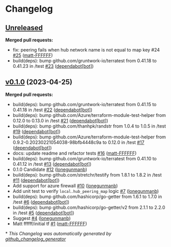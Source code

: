 # Changelog

## [Unreleased](https://github.com/Azure/terraform-azurerm-hubnetworking/tree/HEAD)

**Merged pull requests:**

- fix: peering fails when hub network name is not equal to map key \#24 [\#25](https://github.com/Azure/terraform-azurerm-hubnetworking/pull/25) ([matt-FFFFFF](https://github.com/matt-FFFFFF))
- build\(deps\): bump github.com/gruntwork-io/terratest from 0.41.18 to 0.41.23 in /test [\#23](https://github.com/Azure/terraform-azurerm-hubnetworking/pull/23) ([dependabot[bot]](https://github.com/apps/dependabot))

## [v0.1.0](https://github.com/Azure/terraform-azurerm-hubnetworking/tree/v0.1.0) (2023-04-25)

**Merged pull requests:**

- build\(deps\): bump github.com/gruntwork-io/terratest from 0.41.15 to 0.41.18 in /test [\#22](https://github.com/Azure/terraform-azurerm-hubnetworking/pull/22) ([dependabot[bot]](https://github.com/apps/dependabot))
- build\(deps\): bump github.com/Azure/terraform-module-test-helper from 0.12.0 to 0.13.0 in /test [\#21](https://github.com/Azure/terraform-azurerm-hubnetworking/pull/21) ([dependabot[bot]](https://github.com/apps/dependabot))
- build\(deps\): bump github.com/thanhpk/randstr from 1.0.4 to 1.0.5 in /test [\#19](https://github.com/Azure/terraform-azurerm-hubnetworking/pull/19) ([dependabot[bot]](https://github.com/apps/dependabot))
- build\(deps\): bump github.com/Azure/terraform-module-test-helper from 0.9.2-0.20230221054038-98bfb4448c9a to 0.12.0 in /test [\#17](https://github.com/Azure/terraform-azurerm-hubnetworking/pull/17) ([dependabot[bot]](https://github.com/apps/dependabot))
- docs: update readme and refactor tests [\#16](https://github.com/Azure/terraform-azurerm-hubnetworking/pull/16) ([matt-FFFFFF](https://github.com/matt-FFFFFF))
- build\(deps\): bump github.com/gruntwork-io/terratest from 0.41.10 to 0.41.12 in /test [\#13](https://github.com/Azure/terraform-azurerm-hubnetworking/pull/13) ([dependabot[bot]](https://github.com/apps/dependabot))
- 0.1.0 Candidate [\#12](https://github.com/Azure/terraform-azurerm-hubnetworking/pull/12) ([lonegunmanb](https://github.com/lonegunmanb))
- build\(deps\): bump github.com/stretchr/testify from 1.8.1 to 1.8.2 in /test [\#11](https://github.com/Azure/terraform-azurerm-hubnetworking/pull/11) ([dependabot[bot]](https://github.com/apps/dependabot))
- Add support for azure firewall [\#10](https://github.com/Azure/terraform-azurerm-hubnetworking/pull/10) ([lonegunmanb](https://github.com/lonegunmanb))
- Add unit test to verify `local.hub_peering_map` logic [\#7](https://github.com/Azure/terraform-azurerm-hubnetworking/pull/7) ([lonegunmanb](https://github.com/lonegunmanb))
- build\(deps\): bump github.com/hashicorp/go-getter from 1.6.1 to 1.7.0 in /test [\#6](https://github.com/Azure/terraform-azurerm-hubnetworking/pull/6) ([dependabot[bot]](https://github.com/apps/dependabot))
- build\(deps\): bump github.com/hashicorp/go-getter/v2 from 2.1.1 to 2.2.0 in /test [\#5](https://github.com/Azure/terraform-azurerm-hubnetworking/pull/5) ([dependabot[bot]](https://github.com/apps/dependabot))
- Suggest [\#4](https://github.com/Azure/terraform-azurerm-hubnetworking/pull/4) ([lonegunmanb](https://github.com/lonegunmanb))
- Matt ffffff/initial tf [\#1](https://github.com/Azure/terraform-azurerm-hubnetworking/pull/1) ([matt-FFFFFF](https://github.com/matt-FFFFFF))



\* *This Changelog was automatically generated by [github_changelog_generator](https://github.com/github-changelog-generator/github-changelog-generator)*
